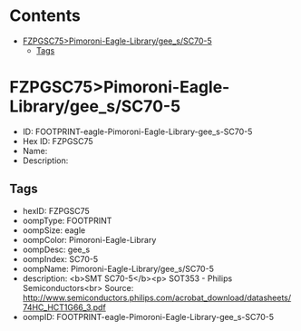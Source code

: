



Contents
========

* [FZPGSC75>Pimoroni-Eagle-Library/gee_s/SC70-5](#fzpgsc75pimoroni-eagle-librarygee_ssc70-5)
	* [Tags](#tags)

# FZPGSC75>Pimoroni-Eagle-Library/gee_s/SC70-5

- ID: FOOTPRINT-eagle-Pimoroni-Eagle-Library-gee_s-SC70-5
- Hex ID: FZPGSC75
- Name: 
- Description: 

## Tags

- hexID: FZPGSC75
- oompType: FOOTPRINT
- oompSize: eagle
- oompColor: Pimoroni-Eagle-Library
- oompDesc: gee_s
- oompIndex: SC70-5
- oompName: Pimoroni-Eagle-Library/gee_s/SC70-5
- description: &lt;b&gt;SMT SC70-5&lt;/b&gt;&lt;p&gt;
SOT353 - Philips Semiconductors&lt;br&gt;
Source: http://www.semiconductors.philips.com/acrobat_download/datasheets/74HC_HCT1G66_3.pdf
- oompID: FOOTPRINT-eagle-Pimoroni-Eagle-Library-gee_s-SC70-5
